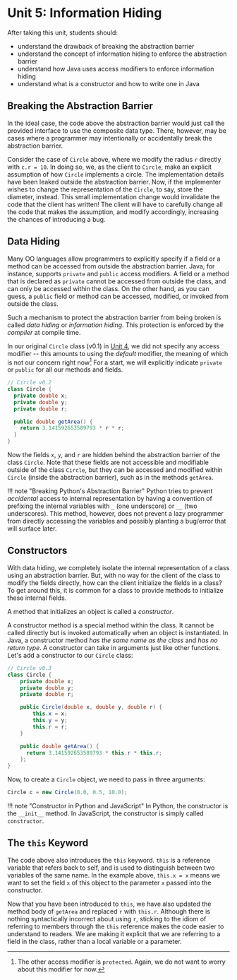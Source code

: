 # Unit 5: Information Hiding

After taking this unit, students should:

- understand the drawback of breaking the abstraction barrier
- understand the concept of information hiding to enforce the abstraction barrier
- understand how Java uses access modifiers to enforce information hiding
- understand what is a constructor and how to write one in Java

## Breaking the Abstraction Barrier

In the ideal case, the code above the abstraction barrier would just call the provided interface to use the composite data type.  There, however, may be cases where a programmer may intentionally or accidentally break the abstraction barrier.  

Consider the case of `Circle` above, where we modify the radius `r` directly with `c.r = 10`.  In doing so, we, as the client to `Circle`, make an explicit assumption of how `Circle` implements a circle.  The implementation details have been leaked outside the abstraction barrier.   Now, if the implementer wishes to change the representation of the `Circle`, to say, store the diameter, instead.  This small implementation change would invalidate the code that the client has written!  The client will have to carefully change all the code that makes the assumption, and modify accordingly, increasing the chances of introducing a bug.

## Data Hiding

Many OO languages allow programmers to explicitly specify if a field or a method can be accessed from outside the abstraction barrier.  Java, for instance, supports `private` and `public` access modifiers.  A field or a method that is declared as `private` cannot be accessed from outside the class, and can only be accessed within the class.  On the other hand, as you can guess, a `public` field or method can be accessed, modified, or invoked from outside the class.  

Such a mechanism to protect the abstraction barrier from being broken is called _data hiding_ or _information hiding_.  This protection is enforced by the _compiler_ at compile time.

In our original `Circle` class (v0.1) in [Unit 4](04-encapsulation.md), we did not specify any access modifier -- this amounts to using the _default_ modifier, the meaning of which is not our concern right now[^1]  For a start, we will explicitly indicate `private` or `public` for all our methods and fields.

```Java
// Circle v0.2
class Circle {
  private double x;
  private double y;
  private double r;

  public double getArea() {
    return 3.141592653589793 * r * r;
  }
}
```

[^1]: The other access modifier is `protected`.  Again, we do not want to worry about this modifier for now.

Now the fields `x`, `y`, and `r` are hidden behind the abstraction barrier of the class `Circle`.  Note that these fields are not accessible and modifiable outside of the class `Circle`, but they can be accessed and modified within `Circle` (inside the abstraction barrier), such as in the methods `getArea`.

!!! note "Breaking Python's Abstraction Barrier"
    Python tries to prevent _accidental_ access to internal representation by having a convention of prefixing the internal variables with `_` (one underscore) or `__` (two underscores).   This method, however, does not prevent a lazy programmer from directly accessing the variables and possibly planting a bug/error that will surface later.

## Constructors

With data hiding, we completely isolate the internal representation of a class using an abstraction barrier.  But, with no way for the client of the class to modify the fields directly, how can the client initialize the fields in a class?  To get around this, it is common for a class to provide methods to initialize these internal fields.

A method that initializes an object is called a _constructor_.

A constructor method is a special method within the class.  It cannot be called directly but is invoked automatically when an object is instantiated.   In Java, a constructor method _has the same name as the class_ and _has no return type_.  A constructor can take in arguments just like other functions.  Let's add a constructor to our `Circle` class:

```Java
// Circle v0.3
class Circle {
	private double x;
	private double y;
	private double r;

	public Circle(double x, double y, double r) {
		this.x = x;
		this.y = y;
		this.r = r;
	}

	public double getArea() {
	  return 3.141592653589793 * this.r * this.r;
	};
}
```

Now, to create a `Circle` object, we need to pass in three arguments:
```Java
Circle c = new Circle(0.0, 0.5, 10.0);
```

!!! note "Constructor in Python and JavaScript"
    In Python, the constructor is the `__init__` method.   In JavaScript, the constructor is simply called `constructor`.

## The `this` Keyword

The code above also introduces the `this` keyword.  `this` is a reference variable that refers back to self, and is used to distinguish between two variables of the same name.  In the example above, `this.x = x` means we want to set the field `x` of this object to the parameter `x` passed into the constructor.

Now that you have been introduced to `this`, we have also updated the method body of `getArea` and replaced `r` with `this.r`.  Although there is nothing syntactically incorrect about using `r`, sticking to the idiom of referring to members through the `this` reference makes the code easier to understand to readers.  We are making it explicit that we are referring to a field in the class, rather than a local variable or a parameter.
